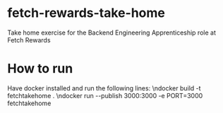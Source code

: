 # fetch-rewards-take-home

Take home exercise for the Backend Engineering Apprenticeship role at Fetch Rewards

# How to run

Have docker installed and run the following lines:
\ndocker build -t fetchtakehome .
\ndocker run --publish 3000:3000 -e PORT=3000 fetchtakehome
